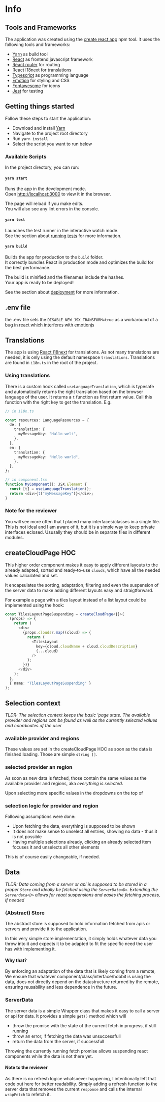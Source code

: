 # Info

## Tools and Frameworks

The application was created using the [create react app](https://reactjs.org/docs/create-a-new-react-app.html) npm tool. It uses the following tools and frameworks:

- [Yarn](https://yarnpkg.com/) as build tool
- [React](https://reactjs.org/) as frontend javascript framework
- [React router](https://reactrouter.com/) for routing
- [React I18next](https://react.i18next.com/latest/typescript) for translations
- [Typescript](https://www.typescriptlang.org/) as programming language
- [Emotion](https://github.com/emotion-js) for styling and CSS
- [Fontawesome](https://fontawesome.com/) for icons
- [Jest](https://jestjs.io/) for testing

## Getting things started

Follow these steps to start the application:

- Download and install [Yarn](https://yarnpkg.com/)
- Navigate to the project root directory
- Run `yarn install`
- Select the script you want to run below

### Available Scripts

In the project directory, you can run:

#### `yarn start`

Runs the app in the development mode.\
Open [http://localhost:3000](http://localhost:3000) to view it in the browser.

The page will reload if you make edits.\
You will also see any lint errors in the console.

#### `yarn test`

Launches the test runner in the interactive watch mode.\
See the section about [running tests](https://facebook.github.io/create-react-app/docs/running-tests) for more information.

#### `yarn build`

Builds the app for production to the `build` folder.\
It correctly bundles React in production mode and optimizes the build for the best performance.

The build is minified and the filenames include the hashes.\
Your app is ready to be deployed!

See the section about [deployment](https://facebook.github.io/create-react-app/docs/deployment) for more information.

## .env file

the .env file sets the `DISABLE_NEW_JSX_TRANSFORM=true` as a workaround of a [bug in react which interferes with emotionjs](https://github.com/emotion-js/emotion/issues/2041)

## Translations

The app is using [React I18next](https://react.i18next.com/latest/typescript) for translations. As not many translations are needed, it is only using the default namespace `translations`. Translations are found in `i18n.ts` in the root of the project.

### Using translations

There is a custom hook called `useLanguageTranslation`, which is typesafe and automatically returns the right translation based on the browser language of the user. It returns a `t` function as first return value. Call this function with the right key to get the translation. E.g.

```typescript
// in i18n.ts

const resources: LanguageResources = {
  de: {
    translation: {
      myMessageKey: "Hallo welt",
    },
  },
  en: {
    translation: {
      myMessageKey: "Hello world",
    },
  },
};

// in component.tsx
function MyComponent(): JSX.Element {
  const [t] = useLanguageTranslation();
  return <div>{t("myMessageKey")}</div>;
}
```

### Note for the reviewer

You will see more often that I placed many interfaces/classes in a single file. This is not ideal and I am aware of it, but it is a simple way to keep private interfaces eclosed. Ususally they should be in separate files in different modules.

## createCloudPage HOC

This higher order component makes it easy to apply different layouts to the already adapted, sorted and ready-to-use `clouds`, which have all the needed values calculated and set.

It encapsulates the sorting, adaptation, filtering and even the suspension of the server data to make adding different layouts easy and straigtforward.

For example a page with a tiles layout instead of a list layout could be implemented using the hook:

```typescript
const TilesLayoutPageSuspending = createCloudPage<{}>(
  (props) => {
    return (
      <div>
        {props.clouds?.map((cloud) => {
          return (
            <TilesLayout
              key={cloud.cloudName + cloud.cloudDescription}
              {...cloud}
            />
          );
        })}
      </div>
    );
  },
  { name: "TilesLayoutPageSuspending" }
);
```


## Selection context

*TLDR: The selection context keeps the basic 'page state. The available provider and regions can be found as well as the currently selected values and coordinates of the user*

### available provider and regions

These values are set in the createCloudPage HOC as soon as the data is finished loading. Those are simple `string []`.

### selected provider an region

As soon as new data is fetched, those contain the same values as the available provider and regions, aka *everything is selected*.

Upon selecting more specific values in the dropdowns on the top of 

### selection logic for provider and region

Following assumptions were done:

- Upon fetching the data, everything is supposed to be shown
- It does not make sense to unselect all entries, showing no data - thus it is not possible
- Having multiple selections already, clicking an already selected item focuses it and unselects all other elements

This is of course easily changeable, if needed.

## Data

*TLDR: Data coming from a server or api is supposed to be stored in a proper `Store` and ideally be fetched using the `ServerData<D>`. Extending the  `Serverdata<D>` allows for react suspensions and eases the fetching process, if needed*

### (Abstract) Store

The abstract store is supposed to hold information fetched from apis or servers and provide it to the application. 

In this very simple store implementation, it simply holds whatever data you throw into it and expects it to be adapted to fit the specific need the user has with implementing it.

#### Why that?

By enforcing an adaptation of the data that is likely coming from a remote, We ensure that whatever component/class/interface/hobbit is using the data, does not directly depend on the datastructure returned by the remote, ensuring reusability and less dependence in the future.

### ServerData<D>

The server data is a simple Wrapper class that makes it easy to call a server or api for data. It provides a simple `get()` method which will

- throw the promise with the state of the current fetch in progress, if still running
- throw an error, if fetching the data was unsuccessfull
- return the data from the server, if successfull

Throwing the currently running fetch promise allows suspending react components while the data is not there yet.

#### Note to the reviewer

As there is no refresh logice whatsoever happening, I intentionally left that code out here for better readability. Simply adding a refresh function to the server data that removes the current `response` and calls the internal `wrapFetch` to refetch it.
